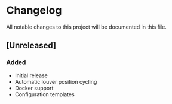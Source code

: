 # Changelog

All notable changes to this project will be documented in this file.

## [Unreleased]

### Added
- Initial release
- Automatic louver position cycling
- Docker support
- Configuration templates
